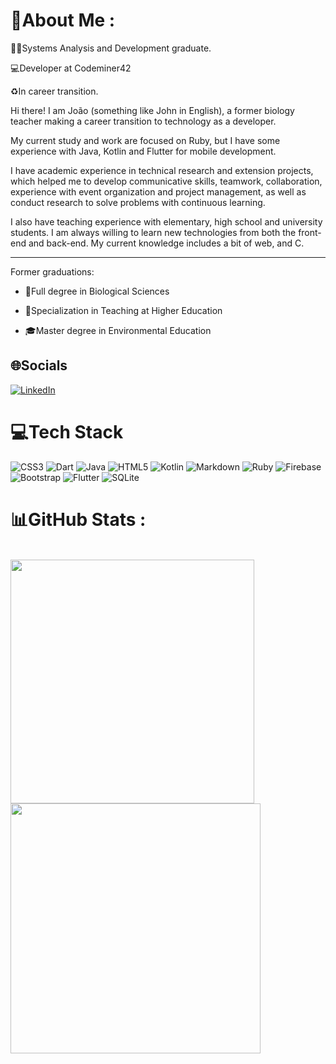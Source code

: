 # 💫About Me :

:man_technologist:Systems Analysis and Development graduate.

:computer:Developer at Codeminer42

:recycle:In career transition.

Hi there! I am João (something like John in English), a former biology teacher making a career transition to technology as a developer.

My current study and work are focused on Ruby, but I have some experience with Java, Kotlin and Flutter for mobile development.

I have academic experience in technical research and extension projects, which helped me to develop communicative skills, teamwork, collaboration, experience with event organization and project management, as well as conduct research to solve problems with continuous learning.

I also have teaching experience with elementary, high school and university students. I am always willing to learn new technologies from both the front-end and back-end. My current knowledge includes a bit of web, and C.

---

Former graduations:

* :leaves:Full degree in Biological Sciences

* :school:Specialization in Teaching at Higher Education

* :mortar_board:Master degree in Environmental Education

## 🌐Socials
[![LinkedIn](https://img.shields.io/badge/LinkedIn-%230077B5.svg?logo=linkedin&logoColor=white)](https://linkedin.com/in/joaoffnogueira) 

# 💻Tech Stack
![CSS3](https://img.shields.io/badge/css3-%231572B6.svg?style=for-the-badge&logo=css3&logoColor=white) ![Dart](https://img.shields.io/badge/dart-%230175C2.svg?style=for-the-badge&logo=dart&logoColor=white) ![Java](https://img.shields.io/badge/java-%23ED8B00.svg?style=for-the-badge&logo=java&logoColor=white) ![HTML5](https://img.shields.io/badge/html5-%23E34F26.svg?style=for-the-badge&logo=html5&logoColor=white) ![Kotlin](https://img.shields.io/badge/kotlin-%230095D5.svg?style=for-the-badge&logo=kotlin&logoColor=white) ![Markdown](https://img.shields.io/badge/markdown-%23000000.svg?style=for-the-badge&logo=markdown&logoColor=white) ![Ruby](https://img.shields.io/badge/ruby-%23CC342D.svg?style=for-the-badge&logo=ruby&logoColor=white) ![Firebase](https://img.shields.io/badge/firebase-%23039BE5.svg?style=for-the-badge&logo=firebase) ![Bootstrap](https://img.shields.io/badge/bootstrap-%23563D7C.svg?style=for-the-badge&logo=bootstrap&logoColor=white) ![Flutter](https://img.shields.io/badge/Flutter-%2302569B.svg?style=for-the-badge&logo=Flutter&logoColor=white) ![SQLite](https://img.shields.io/badge/sqlite-%2307405e.svg?style=for-the-badge&logo=sqlite&logoColor=white)

# 📊GitHub Stats :

<div style="display: inline_block"><br>
    <a href="https://github.com/joaoffnogueira">
    <img width="390px" align="left" src="https://github-readme-stats.vercel.app/api/top-langs/?username=joaoffnogueira&hide=html,scss&layout=compact&theme=midnight-purple" />
    <img width="400px" align="left" src="https://github-readme-stats.vercel.app/api?username=joaoffnogueira&theme=midnight-purple&show_icons=true"/>
</div> 
